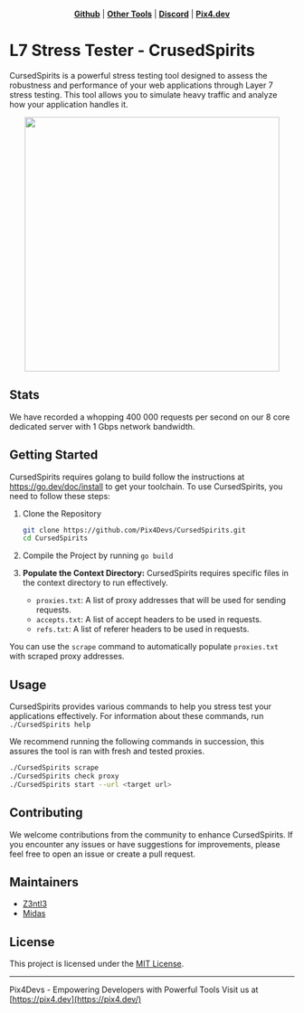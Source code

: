 <p align="center">
<strong><a href="https://github.com/Pix4Devs/CrusedSpirits">Github</a></strong>
|
<strong><a href="https://github.com/Pix4Devs">Other Tools</a></strong>
|
<strong><a href="https://discord.gg/bNhXhypyTS">Discord</a></strong>
|
<strong><a href="https://pix4.dev">Pix4.dev</a></strong>
</p>

# L7 Stress Tester - CrusedSpirits
CursedSpirits is a powerful stress testing tool designed to assess the robustness and performance of your web applications through Layer 7 stress testing. This tool allows you to simulate heavy traffic and analyze how your application handles it.

<p align="center">
<img src="https://www.hindustantimes.com/ht-img/img/2023/07/28/1600x900/Screenshot_2023-07-27_234919_1690524990508_1690525009794.png" width="450" class="frame">
</p>

## Stats
We have recorded a whopping 400 000 requests per second on our 8 core dedicated server with 1 Gbps network bandwidth.

## Getting Started
CursedSpirits requires golang to build follow the instructions at https://go.dev/doc/install to get your toolchain.
To use CursedSpirits, you need to follow these steps:

 1. Clone the Repository
	 ```sh
	 git clone https://github.com/Pix4Devs/CursedSpirits.git
	 cd CursedSpirits
	```
 2. Compile the Project by running `go build`
 3. **Populate the Context Directory:** CursedSpirits requires specific files in the context directory to run effectively.

	-   `proxies.txt`: A list of proxy addresses that will be used for sending requests.
	-   `accepts.txt`: A list of accept headers to be used in requests.
	-   `refs.txt`: A list of referer headers to be used in requests.

You can use the `scrape` command to automatically populate `proxies.txt` with scraped proxy addresses.
## Usage
CursedSpirits provides various commands to help you stress test your applications effectively. For information about these commands, run `./CursedSpirits help`

We recommend running the following commands in succession, this assures the tool is ran with fresh and tested proxies.
```sh
./CursedSpirits scrape
./CursedSpirits check proxy
./CursedSpirits start --url <target url>
```
## Contributing

We welcome contributions from the community to enhance CursedSpirits. If you encounter any issues or have suggestions for improvements, please feel free to open an issue or create a pull request.

## Maintainers

 - [Z3ntl3](https://github.com/Z3ntl3)
 - [Midas](https://github.com/MidasVanVeen)

## License

This project is licensed under the [MIT License](https://chat.openai.com/LICENSE).

----------

Pix4Devs - Empowering Developers with Powerful Tools 
Visit us at [https://pix4.dev](https://pix4.dev/)
